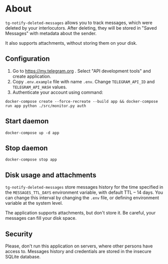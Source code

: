 # About

`tg-notify-deleted-messages` allows you to track messages, which were deleted by
your interlocutors. After deleting, they will be stored in "Saved Messages" with
metadata about the sender.

It also supports attachments, without storing them on your disk.



## Configuration

1. Go to https://my.telegram.org . Select "API development tools" and create application.
2. Copy `.env.example` file with name `.env`. Change `TELEGRAM_API_ID` and `TELEGRAM_API_HASH`
 values.
3. Authenticate your account using command:
```
docker-compose create --force-recreate --build app && docker-compose run app python ./src/monitor.py auth
```

## Start daemon

```
docker-compose up -d app
```

## Stop daemon

```
docker-compose stop app
```

## Disk usage and attachments

`tg-notify-deleted-messages` store messages history for the time specified
in the `MESSAGES_TTL_DAYS` environment variable, with default TTL – 14 days.
You can change this interval by changing the `.env` file, or defining environment
variable at the system level.

The application supports attachments, but don't store it.
Be careful, your messages can fill your disk space.

## Security

Please, don't run this application on servers, where other persons have access to.
Messages history and credentials are stored in the insecure SQLite database.